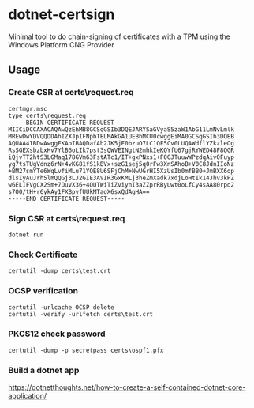 # dotnet-certsign
Minimal tool to do chain-signing of certificates with a TPM using the Windows Platform CNG Provider

## Usage

### Create CSR at certs\request.req
```
certmgr.msc
type certs\request.req
-----BEGIN CERTIFICATE REQUEST-----
MIICiDCCAXACAQAwQzEhMB8GCSqGSIb3DQEJARYSaGVyaS5zaW1AbG11LmNvLmlk
MREwDwYDVQQDDAhIZXJpIFNpbTELMAkGA1UEBhMCU0cwggEiMA0GCSqGSIb3DQEB
AQUAA4IBDwAwggEKAoIBAQDafAh2JK5jE0bzuO7LC1QF5Cv0LUQAWdflYZkzleOg
RsSGEXsbzbxHv7YlB6oLIk7pst3sQWVEINgtN2mhkIeKQYfU67gjRYWED48F8OGR
iQjvTT2htS3LGMaq178GVm63FstATc1/IT+gxPNxs1+F0GJTuuwWPzdqAiv0Fuyp
yg7tsTUgVdnz6rN+4vKG81fS1kBVx+szG1sej5q0rFw3XnSAhoB+V0C8JdnIIoNz
+BM27smYTe6WqLvfiMLu71YQE8U6SFjChM+NwUGrHI5XzUsIb0mfBB0+JmBXX6op
dlsIyAuJrh5lmQQGj3LJ2GIE3AVIR3GxKMLj3heZmXadk7xdjLoHtIk14Jhv3kPZ
w6ELIFVgCX2Sm+7OuVX36+4OUTWiTiZviynI3aZZprRByUwt0oLfCy4sAA80rpo2
s7OO/tH+r6ykAy1FXBpyfUUkMTaoX6sxQdAgHA==
-----END CERTIFICATE REQUEST-----
```

### Sign CSR at certs\request.req
```
dotnet run
```

### Check Certificate
```
certutil -dump certs\test.crt
```

### OCSP verification
```
certutil -urlcache OCSP delete
certutil -verify -urlfetch certs\test.crt
```

### PKCS12 check password 
```
certutil -dump -p secretpass certs\ospf1.pfx
```

### Build a dotnet app
https://dotnetthoughts.net/how-to-create-a-self-contained-dotnet-core-application/
